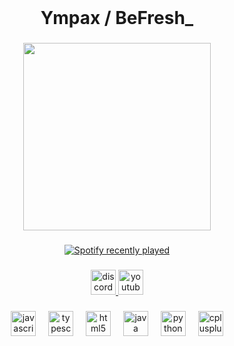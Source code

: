 <br clear="both">

<h1 align="center">Ympax / BeFresh_</h1>

###

<div align="center">
  <img height="300" src="https://i.imgur.com/Y7elKWz.png"  />
</div>

###

<div align="center">
  <a href="https://open.spotify.com/user/6xhevxqs9xlzxt3a1rgvxijjg">
    <img src="https://spotify-recently-played-readme.vercel.app/api?user=6xhevxqs9xlzxt3a1rgvxijjg&count=5&unique=true" alt="Spotify recently played"  />
  </a>
</div>

###

<div align="center">
  <a href="https://guns.lol/befresh_" target="_blank">
    <img src="https://img.shields.io/static/v1?message=echeancebv.&logo=discord&label=&color=7289DA&logoColor=white&labelColor=&style=for-the-badge" height="40" alt="discord logo"  />
  </a>
  <a href="https://www.youtube.com/@Ympax" target="_blank">
    <img src="https://img.shields.io/static/v1?message=Ympax&logo=youtube&label=&color=FF0000&logoColor=white&labelColor=&style=for-the-badge" height="40" alt="youtube logo"  />
  </a>
</div>

###

<div align="center">
  <img src="https://cdn.simpleicons.org/javascript/F7DF1E" height="40" alt="javascript logo"  />
  <img width="12" />
  <img src="https://cdn.simpleicons.org/typescript/3178C6" height="40" alt="typescript logo"  />
  <img width="12" />
  <img src="https://cdn.simpleicons.org/html5/E34F26" height="40" alt="html5 logo"  />
  <img width="12" />
  <img src="https://cdn4.iconfinder.com/data/icons/logos-and-brands/512/181_Java_logo_logos-512.png" height="40" alt="java logo"  />
  <img width="12" />
  <img src="https://cdn.simpleicons.org/python/3776AB" height="40" alt="python logo"  />
  <img width="12" />
  <img src="https://cdn.simpleicons.org/c++/00599C" height="40" alt="cplusplus logo"  />
</div>

###

